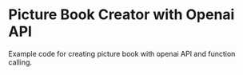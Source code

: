 # Picture Book Creator with Openai API

Example code for creating picture book with openai API and function calling.
